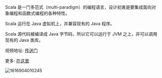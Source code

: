 Scala 是一门多范式（multi-paradigm）的编程语言，设计初衷是要集成面向对象编程和函数式编程的各种特性。

Scala 运行在 Java 虚拟机上，并兼容现有的 Java 程序。

Scala 源代码被编译成 Java 字节码，所以它可以运行于 JVM 之上，并可以调用现有的 Java 类库。

视频地址: [传送门](https://www.bilibili.com/video/BV15t411H776)

更多: [在这里](https://victorfengming.gitee.io/course/)

![1616904010245](README/1616904010245.png)

